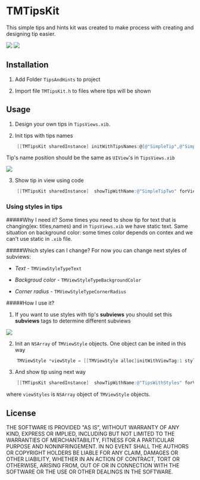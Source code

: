 # TMTipsKit

This simple tips and hints kit was created to make process with creating and designing tip easier. 

![](https://raw.github.com/IhorShevchuk/TMTipsKit/master/TipsKit/screen-2.png)
![](https://raw.github.com/IhorShevchuk/TMTipsKit/master/TipsKit/screen-3.png)

## Installation
1) Add Folder `TipsAndHints` to project

2) Import file `TMTipsKit.h` to files where tips will be shown

## Usage
1) Design your own tips in `TipsViews.xib`.

2) Init tips with tips names
```objectivec
    [[TMTipsKit sharedInstance] initWithTipsNames:@[@"SimpleTip",@"SimpleTipTwo",@"SimpleTipsWithStyles"]];
```
Tip's name position should be the same as `UIView`'s in `TipsViews.xib`

![](https://raw.github.com/IhorShevchuk/TMTipsKit/master/TipsKit/viewsPositionHelp.png)

3) Show tip in view using code
```objectivec
    [[TMTipsKit sharedInstance]  showTipWithName:@"SimpleTipTwo" forView:[self view]];
```

### Using styles in tips
#####Why I need it?
Some times you need to show tip for text that is changing(ex: titles,names) and in `TipsViews.xib` we have static text. Same situation on background color: some times color depends on contex and we can't use static in `.xib` file.

#####Which styles can I change?
For now you can change next styles of subviews:

- _Text_        -      `TMViewStyleTypeText`

- _Backgroud color_  - `TMViewStyleTypeBackgroundColor`

- _Corner radius_  -   `TMViewStyleTypeCornerRadius`


#####How I use it?
1) If you want to use styles with tip's **subviews** you should set this **subviews** tags to determine different subviews

![](https://raw.github.com/IhorShevchuk/TMTipsKit/master/TipsKit/tagHelp.png)

2) Init an `NSArray` of `TMViewStyle` objects.
One object can be inited in this way
```objectivec
    TMViewStyle *viewStyle = [[TMViewStyle alloc]initWithViewTag:1 style:TMViewStyleTypeText andValue:customLabel.text]
 ```
3) And show tip using next way
```objectivec
    [[TMTipsKit sharedInstance]  showTipWithName:@"TipsWithStyles" forView:[self view] showOnlyOnce:YES andApplyToSubViewsStyles:viewStyles];
```
where `viewStyles` is `NSArray` object of `TMViewStyle` objects.

## License
THE SOFTWARE IS PROVIDED "AS IS", WITHOUT WARRANTY OF ANY KIND, EXPRESS OR
IMPLIED, INCLUDING BUT NOT LIMITED TO THE WARRANTIES OF MERCHANTABILITY,
FITNESS FOR A PARTICULAR PURPOSE AND NONINFRINGEMENT. IN NO EVENT SHALL THE
AUTHORS OR COPYRIGHT HOLDERS BE LIABLE FOR ANY CLAIM, DAMAGES OR OTHER
LIABILITY, WHETHER IN AN ACTION OF CONTRACT, TORT OR OTHERWISE, ARISING FROM,
OUT OF OR IN CONNECTION WITH THE SOFTWARE OR THE USE OR OTHER DEALINGS IN THE
SOFTWARE.
